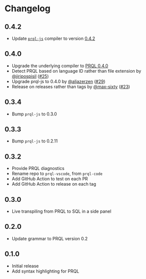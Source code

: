 # Changelog

## 0.4.2

- Update [`prql-js`](https://github.com/PRQL/prql/tree/main/prql-js) compiler to version [0.4.2](https://github.com/PRQL/prql/releases/tag/0.4.2)

## 0.4.0

* Upgrade the underlying compiler to [PRQL 0.4.0](https://github.com/PRQL/prql/releases/tag/0.4.0)
* Detect PRQL based on language ID rather than file extension by [@jiripospisil](https://github.com/jiripospisil) ([#25](https://github.com/PRQL/prql-vscode/pull/25))
* Upgrade prql-js to 0.4.0 by [@aljazerzen](https://github.com/aljazerzen) ([#29](https://github.com/PRQL/prql-vscode/pull/29))
* Release on releases rather than tags by [@max-sixty](https://github.com/max-sixty) ([#23](https://github.com/PRQL/prql-vscode/pull/23))

## 0.3.4

- Bump `prql-js` to 0.3.0

## 0.3.3

- Bump `prql-js` to 0.2.11

## 0.3.2

- Provide PRQL diagnostics
- Rename repo to `prql-vscode`, from `prql-code`
- Add GitHub Action to test on each PR
- Add GitHub Action to release on each tag

## 0.3.0

- Live transpiling from PRQL to SQL in a side panel

## 0.2.0

- Update grammar to PRQL version 0.2

## 0.1.0

- Initial release
- Add syntax highlighting for PRQL
